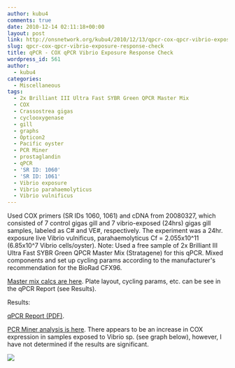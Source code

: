 ```yaml
---
author: kubu4
comments: true
date: 2010-12-14 02:11:18+00:00
layout: post
link: http://onsnetwork.org/kubu4/2010/12/13/qpcr-cox-qpcr-vibrio-exposure-response-check/
slug: qpcr-cox-qpcr-vibrio-exposure-response-check
title: qPCR - COX qPCR Vibrio Exposure Response Check
wordpress_id: 561
author:
  - kubu4
categories:
  - Miscellaneous
tags:
  - 2x Brilliant III Ultra Fast SYBR Green QPCR Master Mix
  - COX
  - Crassostrea gigas
  - cyclooxygenase
  - gill
  - graphs
  - Opticon2
  - Pacific oyster
  - PCR Miner
  - prostaglandin
  - qPCR
  - 'SR ID: 1060'
  - 'SR ID: 1061'
  - Vibrio exposure
  - Vibrio parahaemolyticus
  - Vibrio vulnificus
---
```


Used COX primers (SR IDs 1060, 1061) and cDNA from 20080327, which consisted of 7 control gigas gill and 7 vibrio-exposed (24hrs) gigas gill samples, labeled as C# and VE#, respectively. The experiment was a 24hr. exposure live Vibrio vulnificus, parahaemolyticus Cf = 2.055x10^11 (6.85x10^7 Vibrio cells/oyster).
Note: Used a free sample of 2x Brilliant III Ultra Fast SYBR Green QPCR Master Mix (Stratagene) for this qPCR. Mixed components and set up cycling params according to the manufacturer's recommendation for the BioRad CFX96.

[Master mix calcs are here](https://spreadsheets0.google.com/ccc?key=tgGO1QD8wohZrBwBinFvjyw&hl=en&authkey=CLiBnbAI#gid=0). Plate layout, cycling params, etc. can be see in the qPCR Report (see Results).

Results:

[ qPCR Report (PDF)](http://eagle.fish.washington.edu/Arabidopsis/Notebook%20Workup%20Files/20101213%20qPCR%20Report-01.pdf).

[PCR Miner analysis is here](https://spreadsheets.google.com/ccc?key=0AmS_90rPaQMzdG1EdjRDeGtNeWp0cDBRUm9jY3h0OEE&hl=en&authkey=CJmZ2H0#gid=0). There appears to be an increase in COX expression in samples exposed to Vibrio sp. (see graph below), however, I have not determined if the results are significant.

![](http://eagle.fish.washington.edu/Arabidopsis/20101213%20-%20Normalized%20COX%20C24%20vs%20VE24.jpg)
